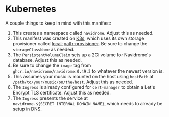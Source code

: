# Kubernetes

A couple things to keep in mind with this manifest:

1. This creates a namespace called `navidrome`. Adjust this as needed.
1. This manifest was created on [K3s](https://github.com/k3s-io/k3s), which uses its own storage provisioner called [local-path-provisioner](https://github.com/rancher/local-path-provisioner). Be sure to change the `storageClassName` as needed.
1. The `PersistentVolumeClaim` sets up a 2Gi volume for Navidrome's database. Adjust this as needed.
1. Be sure to change the `image` tag from `ghcr.io/navidrome/navidrome:0.49.3` to whatever the newest version is.
1. This assumes your music is mounted on the host using `hostPath` at `/path/to/your/music/on/the/host`. Adjust this as needed.
1. The `Ingress` is already configured for `cert-manager` to obtain a Let's Encrypt TLS certificate. Adjust this as needed. 
1. The `Ingress` presents the service at `navidrome.${SECRET_INTERNAL_DOMAIN_NAME}`, which needs to already be setup in DNS.